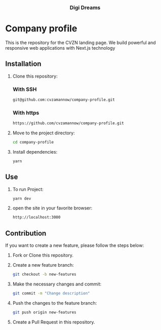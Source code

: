 <div align="center">
  <!-- <a href="https://github.com/cvzamannow/landing-page">
    <img src="assets/ReadmeAssets/CVZN.svg" alt="Logo" width="80" height="80">
  </a> -->

  <h3 align="center">Digi Dreams</h3>

  <div align="center">
  <!-- <a href="https://github.com/cvzamannow/landing-page/actions/workflows/feature-testing.yml">
        <img src="https://github.com/cvzamannow/landing-page/actions/workflows/feature-testing.yml/badge.svg?" alt="testing status">
  </a>
  <a href="https://github.com/cvzamannow/landing-page/actions/workflows/dev-deployment.yml">
        <img src="https://github.com/cvzamannow/landing-page/actions/workflows/dev-deployment.yml/badge.svg?" alt="deploy status">
  </a> -->
  </div>
</div>

# Company profile

This is the repository for the CVZN landing page. We build powerful and responsive web applications with Next.js technology

## Installation

1. Clone this repository:

   ### With SSH

   ```bash
   git@github.com:cvzamannow/company-profile.git

   ```

   ### With https

   ```bash
   https://github.com/cvzamannow/company-profile.git

   ```

2. Move to the project directory:

   ```bash
   cd company-profile

   ```

3. Install dependencies:

   ```bash
   yarn

   ```

## Use

1. To run Project:

   ```bash
   yarn dev
   ```

2. open the site in your favorite browser:

   ```bash
   http://localhost:3000

   ```

## Contribution

If you want to create a new feature, please follow the steps below:

1. Fork or Clone this repository.

2. Create a new feature branch:

   ```bash
   git checkout -b new-features

   ```

3. Make the necessary changes and commit:

   ```bash
   git commit -m "Change description"

   ```

4. Push the changes to the feature branch:

   ```bash
   git push origin new-features

   ```

5. Create a Pull Request in this repository.
